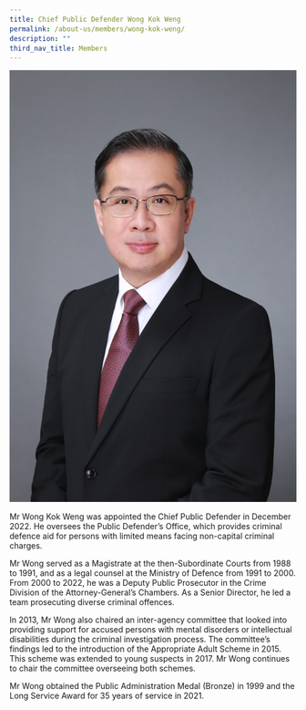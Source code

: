 ```yaml
---
title: Chief Public Defender Wong Kok Weng
permalink: /about-us/members/wong-kok-weng/
description: ""
third_nav_title: Members
---
```

![](/images/Wong%20Kok%20Weng1.jpg)

 Mr Wong Kok Weng was appointed the Chief Public Defender in December 2022. He oversees the Public Defender’s Office, which provides criminal defence aid for persons with limited means facing non-capital criminal charges.

Mr Wong served as a Magistrate at the then-Subordinate Courts from 1988 to 1991, and as a legal counsel at the Ministry of Defence from 1991 to 2000. From 2000 to 2022, he was a Deputy Public Prosecutor in the Crime Division of the Attorney-General’s Chambers. As a Senior Director, he led a team prosecuting diverse criminal offences.

In 2013, Mr Wong also chaired an inter-agency committee that looked into providing support for accused persons with mental disorders or intellectual disabilities during the criminal investigation process. The committee’s findings led to the introduction of the Appropriate Adult Scheme in 2015. This scheme was extended to young suspects in 2017. Mr Wong continues to chair the committee overseeing both schemes.

Mr Wong obtained the Public Administration Medal (Bronze) in 1999 and the Long Service Award for 35 years of service in 2021.